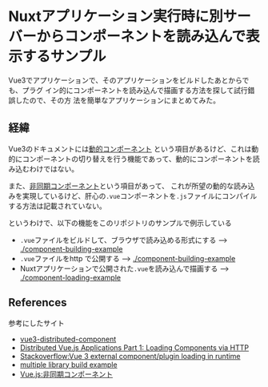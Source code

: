 
# Nuxtアプリケーション実行時に別サーバーからコンポーネントを読み込んで表示するサンプル

Vue3でアプリケーションで、そのアプリケーションをビルドしたあとからでも、プラグ
イン的にコンポーネントを読み込んで描画する方法を探して試行錯誤したので、その方
法を簡単なアプリケーションにまとめてみた。

## 経緯

Vue3のドキュメントには[動的コンポーネント](https://ja.vuejs.org/guide/essentials/component-basics.html#dynamic-components)
という項目があるけど、これは動的にコンポーネントの切り替えを行う機能であって、動的にコンポーネントを読み込むわけではない。

また、[非同期コンポーネント](https://ja.vuejs.org/guide/components/async.html#loading-and-error-states)という項目があって、
これが所望の動的な読み込みを実現しているけど、肝心の`.vue`コンポーネントを`.js`ファイルにコンパイルする方法は記載されていない。

というわけで、以下の機能をこのリポジトリのサンプルで例示している

* `.vue`ファイルをビルドして、ブラウザで読み込める形式にする --> [./component-building-example](./component-building-example)
* `.vue`ファイルをhttp で公開する --> [./component-building-example](./component-building-example)
* Nuxtアプリケーションで公開された`.vue`を読み込んで描画する --> [./component-loading-example](./component-loading-example)


## References

参考にしたサイト

* [vue3-distributed-component](https://github.com/annlumia/vue3-distributed-component)
* [Distributed Vue.js Applications Part 1: Loading Components via HTTP](https://markus.oberlehner.net/blog/distributed-vue-applications-loading-components-via-http/)
* [Stackoverflow:Vue 3 external component/plugin loading in runtime](https://stackoverflow.com/questions/63581504/vue-3-external-component-plugin-loading-in-runtime)
* [multiple library build example](https://github.com/vitejs/vite/discussions/1736#discussioncomment-3229793)
* [Vue.js:非同期コンポーネント](https://ja.vuejs.org/guide/components/async.html#async-components)

